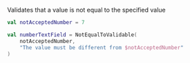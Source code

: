 Validates that a value is not equal to the specified value

```kotlin
val notAcceptedNumber = 7

val numberTextField = NotEqualToValidable(
    notAcceptedNumber,
    "The value must be different from $notAcceptedNumber"
)
```